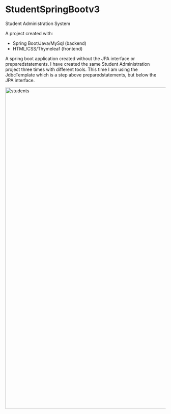 # StudentSpringBootv3
Student Administration System

A project created with:

- Spring Boot/Java/MySql (backend)
- HTML/CSS/Thymeleaf (frontend)

A spring boot application created without the JPA interface or preparedstatements. 
I have created the same Student Administration project three times with different tools.
This time I am using the JdbcTemplate which is a step above preparedstatements, but below the JPA interface.

<img width="1009" alt="students" src="https://user-images.githubusercontent.com/92215742/156901461-0451c0dd-8ab5-42b6-897b-ace2a1073e3f.png">

